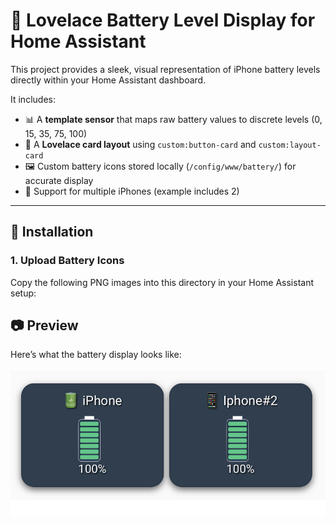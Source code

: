 # 🔋 Lovelace Battery Level Display for Home Assistant

This project provides a sleek, visual representation of iPhone battery levels directly within your Home Assistant dashboard.

It includes:

- 📊 A **template sensor** that maps raw battery values to discrete levels (0, 15, 35, 75, 100)
- 🧱 A **Lovelace card layout** using `custom:button-card` and `custom:layout-card`
- 🖼️ Custom battery icons stored locally (`/config/www/battery/`) for accurate display
- 📱 Support for multiple iPhones (example includes 2)

---

## 🔧 Installation

### 1. Upload Battery Icons

Copy the following PNG images into this directory in your Home Assistant setup:

## 📷 Preview

Here’s what the battery display looks like:

![Battery Preview](./screenshot.png)

